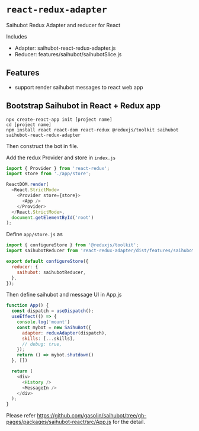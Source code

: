 # `react-redux-adapter`

Saihubot Redux Adapter and reducer for React

Includes

* Adapter: saihubot-react-redux-adapter.js
* Reducer: features/saihubot/saihubotSlice.js

## Features

* support render saihubot messages to react web app

## Bootstrap Saihubot in React + Redux app

```
npx create-react-app init [project name]
cd [project name]
npm install react react-dom react-redux @reduxjs/toolkit saihubot saihubot-react-redux-adapter
```

Then construct the bot in file.

Add the redux Provider and store in `index.js`

```js
import { Provider } from 'react-redux';
import store from './app/store';

ReactDOM.render(
  <React.StrictMode>
    <Provider store={store}>
      <App />
    </Provider>
  </React.StrictMode>,
  document.getElementById('root')
);
```

Define `app/store.js` as

```js
import { configureStore } from '@reduxjs/toolkit';
import saihubotReducer from 'react-redux-adapter/dist/features/saihubot/saihubotSlice';

export default configureStore({
  reducer: {
    saihubot: saihubotReducer,
  },
});
```

Then define saihubot and message UI in App.js

```js
function App() {
  const dispatch = useDispatch();
  useEffect(() => {
    console.log('mount')
    const mybot = new SaihuBot({
      adapter: reduxAdapter(dispatch),
      skills: [...skills],
      // debug: true,
    });
    return () => mybot.shutdown()
  }, [])

  return (
    <div>
      <History />
      <MessageIn />
    </div>
  );
}
```

Please refer https://github.com/gasolin/saihubot/tree/gh-pages/packages/saihubot-react/src/App.js for the detail.

